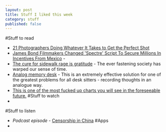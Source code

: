```yaml
---
layout: post
title: Stuff I liked this week
category: stuff
published: false
---
```

#Stuff to read 
- [21 Photographers Doing Whatever It Takes to Get the Perfect Shot](https://iso.500px.com/21-photographers-doing-whatever-it-takes-to-get-the-perfect-shot/)  
- [James Bond Filmmakers Changed 'Spectre' Script To Secure Millions In Incentives From Mexico](http://www.ibtimes.com/james-bond-filmmakers-changed-spectre-script-secure-millions-incentives-mexico-report-1847030) -   
- [The cure for sidewalk rage is gratitude](http://prime.nautil.us/issue/22/slow/why-your-brain-hates-slowpokes) - The ever fastening society has warped our sense of time.  
- [Analog memory desk](http://kcamara.com/analog-memory-desk) - This is an extremely effective solution for one of the greatest problems for all desk sitters - recording thoughts in an analogue way.  
- [This is one of the most fucked up charts you will see in the foreseeable future.](https://twitter.com/MotherJones/status/577613111101882368/photo/1)
#Stuff to watch
- 
#Stuff to listen
- _Podcast episode_ - [Censorship in China](http://www.newyorker.com/culture/culture-desk/out-loud-censorship-in-china)
#Apps
- 